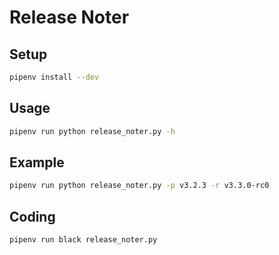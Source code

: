 # Release Noter

## Setup

```bash
pipenv install --dev
```

## Usage

```bash
pipenv run python release_noter.py -h
```

## Example

```bash
pipenv run python release_noter.py -p v3.2.3 -r v3.3.0-rc0
```

## Coding

```bash
pipenv run black release_noter.py
```
